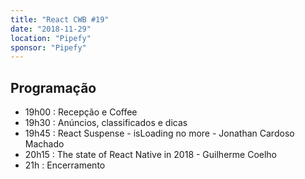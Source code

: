 ```yaml
---
title: "React CWB #19"
date: "2018-11-29"
location: "Pipefy"
sponsor: "Pipefy"
---
```


## Programação

- 19h00 : Recepção e Coffee
- 19h30 : Anúncios, classificados e dicas
- 19h45 : React Suspense - isLoading no more - Jonathan Cardoso Machado
- 20h15 : The state of React Native in 2018 - Guilherme Coelho
- 21h : Encerramento
